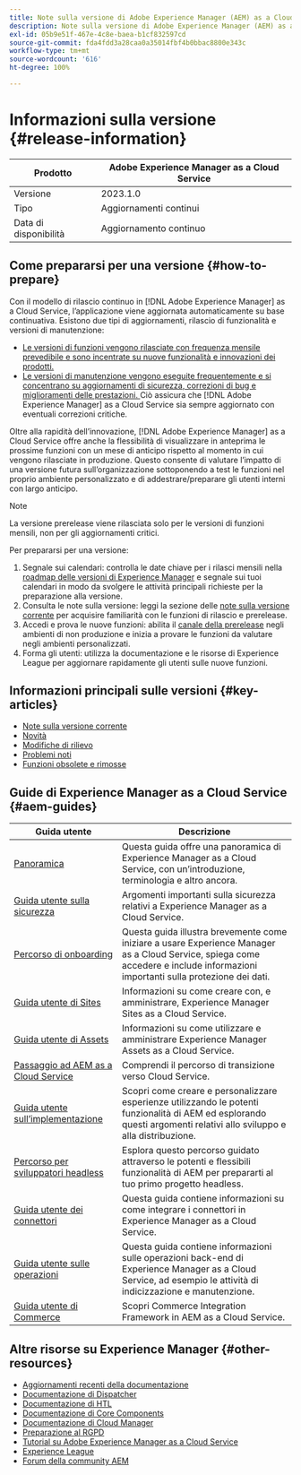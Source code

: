 ```yaml
---
title: Note sulla versione di Adobe Experience Manager (AEM) as a Cloud Service.
description: Note sulla versione di Adobe Experience Manager (AEM) as a Cloud Service.
exl-id: 05b9e51f-467e-4c8e-baea-b1cf832597cd
source-git-commit: fda4fdd3a28caa0a35014fbf4b0bbac8800e343c
workflow-type: tm+mt
source-wordcount: '616'
ht-degree: 100%

---
```


# Informazioni sulla versione {#release-information}

| Prodotto | Adobe Experience Manager as a Cloud Service |
|---|---|
| Versione | 2023.1.0 |
| Tipo | Aggiornamenti continui |
| Data di disponibilità | Aggiornamento continuo |

## Come prepararsi per una versione {#how-to-prepare}

Con il modello di rilascio continuo in [!DNL Adobe Experience Manager] as a Cloud Service, l’applicazione viene aggiornata automaticamente su base continuativa. Esistono due tipi di aggiornamenti, rilascio di funzionalità e versioni di manutenzione:

* [Le versioni di funzioni vengono rilasciate con frequenza mensile prevedibile e sono incentrate su nuove funzionalità e innovazioni dei prodotti.](/help/release-notes/release-notes-cloud/release-notes-current.md)
* [Le versioni di manutenzione vengono eseguite frequentemente e si concentrano su aggiornamenti di sicurezza, correzioni di bug e miglioramenti delle prestazioni. ](/help/release-notes/maintenance/latest.md) Ciò assicura che [!DNL Adobe Experience Manager] as a Cloud Service sia sempre aggiornato con eventuali correzioni critiche.

Oltre alla rapidità dell’innovazione, [!DNL Adobe Experience Manager] as a Cloud Service offre anche la flessibilità di visualizzare in anteprima le prossime funzioni con un mese di anticipo rispetto al momento in cui vengono rilasciate in produzione. Questo consente di valutare l’impatto di una versione futura sull’organizzazione sottoponendo a test le funzioni nel proprio ambiente personalizzato e di addestrare/preparare gli utenti interni con largo anticipo.

>[!NOTE]
>
>La versione prerelease viene rilasciata solo per le versioni di funzioni mensili, non per gli aggiornamenti critici.

Per prepararsi per una versione:

1. Segnale sui calendari: controlla le date chiave per i rilasci mensili nella [roadmap delle versioni di Experience Manager](https://experienceleague.adobe.com/docs/experience-manager-release-information/aem-release-updates/update-releases-roadmap.html?lang=it#aem-as-cloud-service) e segnale sui tuoi calendari in modo da svolgere le attività principali richieste per la preparazione alla versione.
1. Consulta le note sulla versione: leggi la sezione delle [note sulla versione corrente](/help/release-notes/release-notes-cloud/release-notes-current.md) per acquisire familiarità con le funzioni di rilascio e prerelease.
1. Accedi e prova le nuove funzioni: abilita il [canale della prerelease](/help/release-notes/prerelease.md) negli ambienti di non produzione e inizia a provare le funzioni da valutare negli ambienti personalizzati.
1. Forma gli utenti: utilizza la documentazione e le risorse di Experience League per aggiornare rapidamente gli utenti sulle nuove funzioni.

## Informazioni principali sulle versioni {#key-articles}

* [Note sulla versione corrente](/help/release-notes/release-notes-cloud/release-notes-current.md)
* [Novità](what-is-new.md)
* [Modifiche di rilievo](aem-cloud-changes.md)
* [Problemi noti](known-issues.md)
* [Funzioni obsolete e rimosse](deprecated-removed-features.md)

## Guide di Experience Manager as a Cloud Service {#aem-guides}

| Guida utente | Descrizione |
|---|---|
| [Panoramica](/help/overview/home.md) | Questa guida offre una panoramica di Experience Manager as a Cloud Service, con un’introduzione, terminologia e altro ancora. |
| [Guida utente sulla sicurezza](/help/security/home.md) | Argomenti importanti sulla sicurezza relativi a Experience Manager as a Cloud Service. |
| [Percorso di onboarding](/help/journey-onboarding/overview.md) | Questa guida illustra brevemente come iniziare a usare Experience Manager as a Cloud Service, spiega come accedere e include informazioni importanti sulla protezione dei dati. |
| [Guida utente di Sites](/help/sites-cloud/home.md) | Informazioni su come creare con, e amministrare, Experience Manager Sites as a Cloud Service. |
| [Guida utente di Assets](/help/assets/home.md) | Informazioni su come utilizzare e amministrare Experience Manager Assets as a Cloud Service. |
| [Passaggio ad AEM as a Cloud Service](/help/journey-migration/getting-started.md) | Comprendi il percorso di transizione verso Cloud Service. |
| [Guida utente sull’implementazione](/help/implementing/home.md) | Scopri come creare e personalizzare esperienze utilizzando le potenti funzionalità di AEM ed esplorando questi argomenti relativi allo sviluppo e alla distribuzione. |
| [Percorso per sviluppatori headless](/help/journey-headless/developer/overview.md) | Esplora questo percorso guidato attraverso le potenti e flessibili funzionalità di AEM per prepararti al tuo primo progetto headless. |
| [Guida utente dei connettori](/help/connectors/home.md) | Questa guida contiene informazioni su come integrare i connettori in Experience Manager as a Cloud Service. |
| [Guida utente sulle operazioni](/help/operations/home.md) | Questa guida contiene informazioni sulle operazioni back-end di Experience Manager as a Cloud Service, ad esempio le attività di indicizzazione e manutenzione. |
| [Guida utente di Commerce](/help/commerce-cloud/home.md) | Scopri Commerce Integration Framework in AEM as a Cloud Service. |

## Altre risorse su Experience Manager {#other-resources}

* [Aggiornamenti recenti della documentazione](https://experienceleague.adobe.com/docs/experience-manager-release-information/aem-release-updates/doc-updates/documentation-updates.html?lang=it)
* [Documentazione di Dispatcher](/help/implementing/dispatcher/overview.md)
* [Documentazione di HTL](https://experienceleague.adobe.com/docs/experience-manager-htl/using/overview.html?lang=it)
* [Documentazione di Core Components](https://experienceleague.adobe.com/docs/experience-manager-core-components/using/introduction.html?lang=it)
* [Documentazione di Cloud Manager](https://experienceleague.adobe.com/docs/experience-manager-cloud-service/onboarding/what-is-required/navigate-to-cloud-manager.html?lang=it)
* [Preparazione al RGPD](/help/compliance/data-privacy-and-protection-readiness/aem-readiness.md)
* [Tutorial su Adobe Experience Manager as a Cloud Service](https://experienceleague.adobe.com/docs/experience-manager-learn/cloud-service/overview.html?lang=it)
* [Experience League](https://experienceleague.adobe.com/?promoid=K42KVXHD&amp;mv=other&amp;lang=it#home)
* [Forum della community AEM](https://forums.adobe.com/community/experience-cloud/marketing-cloud/experience-manager)
